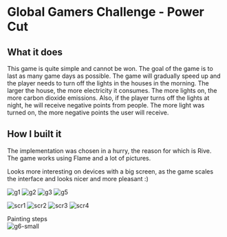 # Global Gamers Challenge - Power Cut

## What it does
This game is quite simple and cannot be won. The goal of the game is to last as many game days as possible. The game will gradually speed up and the player needs to turn off the lights in the houses in the morning. The larger the house, the more electricity it consumes. The more lights on, the more carbon dioxide emissions. Also, if the player turns off the lights at night, he will receive negative points from people. The more light was turned on, the more negative points the user will receive.

## How I built it
The implementation was chosen in a hurry, the reason for which is Rive. The game works using Flame and a lot of pictures.

Looks more interesting on devices with a big screen, as the game scales the interface and looks nicer and more pleasant :)

![g1](https://github.com/FluchUA/Flutter-Power-Cut/assets/62064623/556a3cfd-4a20-40a0-ab58-ecd1ebb8104e)
![g2](https://github.com/FluchUA/Flutter-Power-Cut/assets/62064623/855fdbd8-4733-4f18-9169-173712c4491a)
![g3](https://github.com/FluchUA/Flutter-Power-Cut/assets/62064623/fba2a83a-5801-424d-8538-c8f25f60e959)
![g5](https://github.com/FluchUA/Flutter-Power-Cut/assets/62064623/2ce119f2-144d-4bc3-b7d8-fcfae11d12f2)


![scr1](https://github.com/FluchUA/Flutter-Power-Cut/assets/62064623/f32aef98-b13a-4880-a044-7a238ff06215)
![scr2](https://github.com/FluchUA/Flutter-Power-Cut/assets/62064623/deaa31c9-3b39-4f32-ab21-d4989afdbac9)
![scr3](https://github.com/FluchUA/Flutter-Power-Cut/assets/62064623/c53c4875-5a03-44a0-a3fb-c20cac63d322)
![scr4](https://github.com/FluchUA/Flutter-Power-Cut/assets/62064623/8d91bc9f-f84d-431b-a8e4-a0fd493d35d3)

Painting steps<br/>
![g6-small](https://github.com/FluchUA/Flutter-Power-Cut/assets/62064623/ba55e595-3ebd-4755-b719-67b0ef050573)
